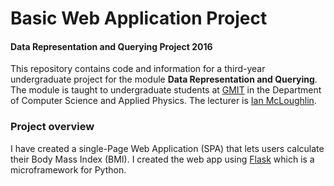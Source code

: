 # Basic Web Application Project
#### Data Representation and Querying Project 2016

This repository contains code and information for a third-year undergraduate project for the module **Data Representation and Querying**.
The module is taught to undergraduate students at [GMIT](http://www.gmit.ie) in the Department of Computer Science and Applied Physics.
The lecturer is [Ian McLoughlin](https://ianmcloughlin.github.io).

### Project overview
I have created a single-Page Web Application (SPA) that lets users calculate their Body Mass Index (BMI).
I created the web app using [Flask](http://flask.pocoo.org/) which is a microframework for Python.
